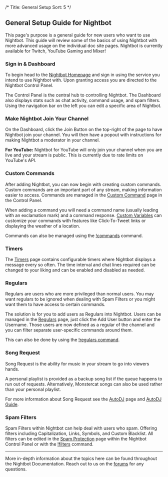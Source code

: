 /*
Title: General Setup
Sort: 5
*/

## General Setup Guide for Nightbot

This page's purpose is a general guide for new users who want to use Nightbot. This guide will review some of the basics of using Nightbot with more advanced usage on the individual doc site pages. Nightbot is currently available for Twitch, YouTube Gaming and Mixer!

### Sign in & Dashboard

To begin head to the [Nightbot Homepage](https://nightbot.tv/) and sign in using the service you intend to use Nightbot with. Upon granting access you are directed to the Nightbot Control Panel.

The Control Panel is the central hub to controlling Nightbot. The Dashboard also displays stats such as chat activity, command usage, and spam filters. Using the navigation bar on the left you can edit a specific area of Nightbot.

### Make Nightbot Join Your Channel

On the Dashboard, click the Join Button on the top-right of the page to have Nightbot join your channel. You will then have a popout with instructions for making Nightbot a moderator in your channel.

**For YouTube:** Nightbot for YouTube will only join your channel when you are live and your stream is public. This is currently due to rate limits on YouTube's API.

### Custom Commands

After adding Nightbot, you can now begin with creating custom commands. Custom commands are an important part of any stream, making information easier to access. Commands are managed in the [Custom Command](https://nightbot.tv/commands/custom) page in the  Control Panel.

When adding a command you will need a command name (usually leading with an exclamation mark) and a command response. [Custom Variables](https://docs.nightbot.tv/commands/variables) can customize your commands with features like Click-To-Tweet links or displaying the weather of a location.

Commands can also be managed using the [!commands](https://docs.nightbot.tv/commands/commands) command.

### Timers

The [Timers](https://nightbot.tv/timers) page contains configurable timers where Nightbot displays a message every so often. The time interval and chat lines required can be changed to your liking and can be enabled and disabled as needed.

### Regulars

Regulars are users who are more privileged than normal users. You may want regulars to be ignored when dealing with Spam Filters or you might want them to have access to certain commands.

The solution is for you to add users as Regulars into Nightbot. Users can be managed in the [Regulars](https://nightbot.tv/regulars) page, just click the Add User button and enter the Username. Those users are now defined as a regular of the channel and you can filter separate user-specific commands around them.

This can also be done by using the [!regulars command](https://docs.nightbot.tv/commands/regulars).

### Song Request

Song Request is the ability for music in your stream to go into viewers hands.

A personal playlist is provided as a backup song list if the queue happens to run out of requests. Alternatively, Monstercat songs can also be used rather than your personal playlist.

For more information about Song Request see the [AutoDJ](https://nightbot.tv/song_requests) page and [AutoDJ Guide](https://docs.nightbot.tv/control-panel/autodj).

### Spam Filters

Spam Filters within Nightbot can help deal with users who spam. Offering filters including Capitalization, Links, Symbols,  and Custom Blacklist. All filters can be edited in the [Spam Protection](https://nightbot.tv/spam_protection) page within the Nightbot Control Panel or with the [!filters](https://docs.nightbot.tv/commands/filters) command.

---

More in-depth information about the topics here can be found throughout the Nightbot Documentation. Reach out to us on the [forums](https://community.nightdev.com/c/nightbot) for any questions.